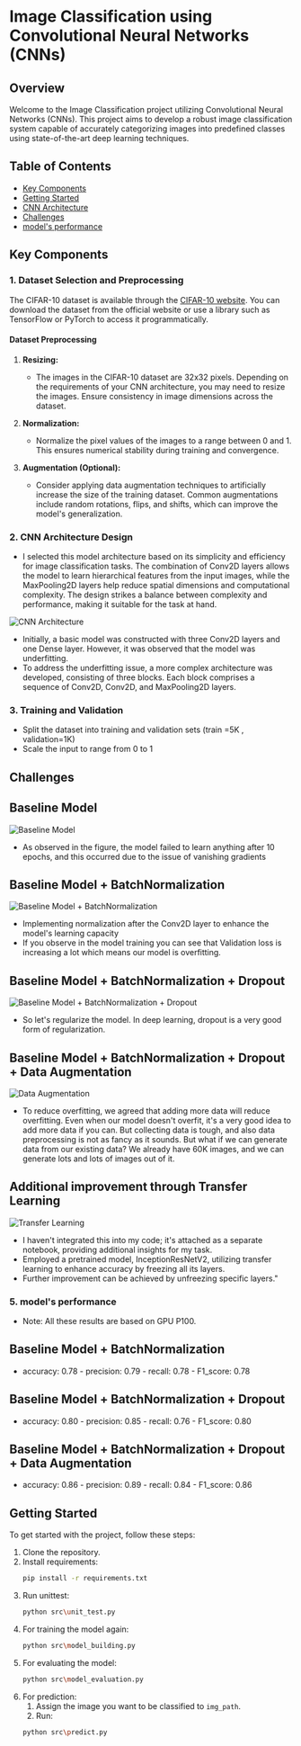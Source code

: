 # Image Classification using Convolutional Neural Networks (CNNs)

## Overview

Welcome to the Image Classification project utilizing Convolutional Neural Networks (CNNs). This project aims to develop a robust image classification system capable of accurately categorizing images into predefined classes using state-of-the-art deep learning techniques.

## Table of Contents

- [Key Components](#key-components)
- [Getting Started](#getting-started)
- [CNN Architecture](#2-cnn-architecture-design)
- [Challenges](#challenges)
- [model's performance](#5-models-performance)
## Key Components

### 1. Dataset Selection and Preprocessing

The CIFAR-10 dataset is available through the [CIFAR-10 website](https://www.cs.toronto.edu/~kriz/cifar.html). You can download the dataset from the official website or use a library such as TensorFlow or PyTorch to access it programmatically.

#### Dataset Preprocessing

1. **Resizing:**
   - The images in the CIFAR-10 dataset are 32x32 pixels. Depending on the requirements of your CNN architecture, you may need to resize the images. Ensure consistency in image dimensions across the dataset.

2. **Normalization:**
   - Normalize the pixel values of the images to a range between 0 and 1. This ensures numerical stability during training and convergence.

3. **Augmentation (Optional):**
   - Consider applying data augmentation techniques to artificially increase the size of the training dataset. Common augmentations include random rotations, flips, and shifts, which can improve the model's generalization.

### 2. CNN Architecture Design

- I selected this model architecture based on its simplicity and efficiency for image classification tasks. The combination of Conv2D layers allows the model to learn hierarchical features from the input images, while the MaxPooling2D layers help reduce spatial dimensions and computational complexity. The design strikes a balance between complexity and performance, making it suitable for the task at hand.

![CNN Architecture](reports/figures/model.png)

- Initially, a basic model was constructed with three Conv2D layers and one Dense layer. However, it was observed that the model was underfitting.
- To address the underfitting issue, a more complex architecture was developed, consisting of three blocks. Each block comprises a sequence of Conv2D, Conv2D, and MaxPooling2D layers.

### 3. Training and Validation

- Split the dataset into training and validation sets (train =5K , validation=1K)
- Scale the input to range from 0 to 1

## Challenges

## Baseline Model

![Baseline Model](reports/figures/00-vanshing_grad.JPG)

- As observed in the figure, the model failed to learn anything after 10 epochs, and this occurred due to the issue of vanishing gradients

## Baseline Model + BatchNormalization

![Baseline Model + BatchNormalization](reports/figures/01-overfitting.JPG)

- Implementing normalization after the Conv2D layer to enhance the model's learning capacity
- If you observe in the model training you can see that Validation loss is increasing a lot which means our model is overfitting.

## Baseline Model + BatchNormalization + Dropout

![Baseline Model + BatchNormalization + Dropout](reports/figures/03-schedule_dropout.JPG)

- So let's regularize the model. In deep learning, dropout is a very good form of regularization.


## Baseline Model + BatchNormalization + Dropout + Data Augmentation

![Data Augmentation](reports/figures/05-augmented_data_100epochs.JPG)

- To reduce overfitting, we agreed that adding more data will reduce overfitting. Even when our model doesn't overfit, it's a very good idea to add more data if you can. But collecting data is tough, and also data preprocessing is not as fancy as it sounds. But what if we can generate data from our existing data? We already have 60K images, and we can generate lots and lots of images out of it.

## Additional improvement through Transfer Learning

![Transfer Learning](reports/figures/06-transfer_learning.JPG)

- I haven't integrated this into my code; it's attached as a separate notebook, providing additional insights for my task.
- Employed a pretrained model, InceptionResNetV2, utilizing transfer learning to enhance accuracy by freezing all its layers.
- Further improvement can be achieved by unfreezing specific layers."

### 5. model's performance

- Note: All these results are based on GPU P100.

## Baseline Model + BatchNormalization
- accuracy: 0.78 - precision: 0.79 - recall: 0.78 - F1_score: 0.78

## Baseline Model + BatchNormalization + Dropout
- accuracy: 0.80 - precision: 0.85 - recall: 0.76 - F1_score: 0.80

## Baseline Model + BatchNormalization + Dropout + Data Augmentation
- accuracy: 0.86 - precision: 0.89 - recall: 0.84 - F1_score: 0.86

## Getting Started

To get started with the project, follow these steps:

1. Clone the repository.
2. Install requirements:
    ```bash
    pip install -r requirements.txt
    ```
3. Run unittest:
    ```bash
    python src\unit_test.py
    ```
4. For training the model again:
    ```bash
    python src\model_building.py
    ```
5. For evaluating the model:
    ```bash
    python src\model_evaluation.py
    ```
6. For prediction:
    1. Assign the image you want to be classified to `img_path`.
    2. Run:
    ```bash
    python src\predict.py
    ```
